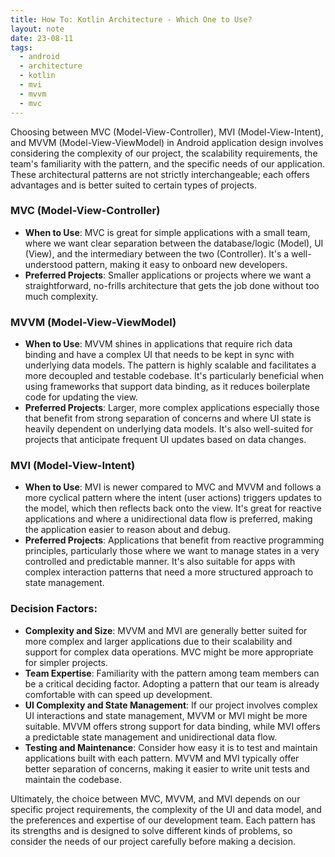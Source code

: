 ```yaml
---
title: How To: Kotlin Architecture - Which One to Use?
layout: note
date: 23-08-11
tags:
  - android
  - architecture
  - kotlin
  - mvi
  - mvvm
  - mvc
---
```


Choosing between MVC (Model-View-Controller), MVI (Model-View-Intent), and MVVM (Model-View-ViewModel) in Android application design involves considering the complexity of our project, the scalability requirements, the team's familiarity with the pattern, and the specific needs of our application. These architectural patterns are not strictly interchangeable; each offers  advantages and is better suited to certain types of projects.

### MVC (Model-View-Controller)

- **When to Use**: MVC is great for simple applications with a small team, where we want clear separation between the database/logic (Model), UI (View), and the intermediary between the two (Controller). It's a well-understood pattern, making it easy to onboard new developers.
- **Preferred Projects**: Smaller applications or projects where we want a straightforward, no-frills architecture that gets the job done without too much complexity.

### MVVM (Model-View-ViewModel)

- **When to Use**: MVVM shines in applications that require rich data binding and have a complex UI that needs to be kept in sync with underlying data models. The pattern is highly scalable and facilitates a more decoupled and testable codebase. It's particularly beneficial when using frameworks that support data binding, as it reduces boilerplate code for updating the view.
- **Preferred Projects**: Larger, more complex applications especially those that benefit from strong separation of concerns and where UI state is heavily dependent on underlying data models. It's also well-suited for projects that anticipate frequent UI updates based on data changes.

### MVI (Model-View-Intent)

- **When to Use**: MVI is newer compared to MVC and MVVM and follows a more cyclical pattern where the intent (user actions) triggers updates to the model, which then reflects back onto the view. It's great for reactive applications and where a unidirectional data flow is preferred, making the application easier to reason about and debug.
- **Preferred Projects**: Applications that benefit from reactive programming principles, particularly those where we want to manage states in a very controlled and predictable manner. It's also suitable for apps with complex interaction patterns that need a more structured approach to state management.

### Decision Factors:

- **Complexity and Size**: MVVM and MVI are generally better suited for more complex and larger applications due to their scalability and support for complex data operations. MVC might be more appropriate for simpler projects.
- **Team Expertise**: Familiarity with the pattern among team members can be a critical deciding factor. Adopting a pattern that our team is already comfortable with can speed up development.
- **UI Complexity and State Management**: If our project involves complex UI interactions and state management, MVVM or MVI might be more suitable. MVVM offers strong support for data binding, while MVI offers a predictable state management and unidirectional data flow.
- **Testing and Maintenance**: Consider how easy it is to test and maintain applications built with each pattern. MVVM and MVI typically offer better separation of concerns, making it easier to write unit tests and maintain the codebase.

Ultimately, the choice between MVC, MVVM, and MVI depends on our specific project requirements, the complexity of the UI and data model, and the preferences and expertise of our development team. Each pattern has its strengths and is designed to solve different kinds of problems, so consider the needs of our project carefully before making a decision.